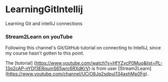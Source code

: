 # LearningGitIntellij
Learning Git and intelliJ connections

### Stream2Learn on youTube
Following this channel's Git/GitHub tutorial on connecting to IntelliJ, since my course hasn't gotten to this point. 

The [tutorial] (https://www.youtube.com/watch?v=HfYZvcP0Muo&list=PL-13q2cAP-nYDf3ERqumS65wrc6RXdKrV) is from user [Stream2Learn] (https://www.youtube.com/channel/UCjO8Jq2sdpuI134axhMp0Fg).
